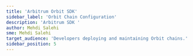 ```yaml
---
title: 'Arbitrum Orbit SDK'
sidebar_label: 'Orbit Chain Configuration'
description: 'Arbitrum SDK '
author: Mehdi Salehi
sme: Mehdi Salehi
target_audience: 'Developers deploying and maintaining Orbit chains.'
sidebar_position: 5
---
```

